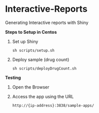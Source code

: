 # Interactive-Reports
Generating Interactive reports with Shiny

**Steps to Setup in Centos**

1) Set up Shiny 

    `sh scripts/setup.sh`
2) Deploy sample (drug count)

    `sh scripts/deployDrugCount.sh`

**Testing**

1) Open the Browser
2) Access the app using the URL  
      
     `http://{ip-address}:3838/sample-apps/`



